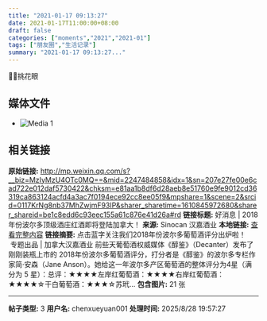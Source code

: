 ```yaml
---
title: "2021-01-17 09:13:27"
date: 2021-01-17T11:00:00+08:00
draft: false
categories: ["moments","2021","2021-01"]
tags: ["朋友圈","生活记录"]
summary: "2021-01-17 09:13:27..."
---
```


🤩😍挑花眼

## 媒体文件

- ![Media 1](/Moments/photos/2021-01-17/202101170913270.jpg)

## 相关链接

**原始链接:** http://mp.weixin.qq.com/s?__biz=MzIyMzU4OTc0MQ==&mid=2247484858&idx=1&sn=207e27fe00e6cad722e012daf5730422&chksm=e81aa1b8df6d28aeb8e51760e9fe9012cd36319ca863124acfd4a3ac7f0194ece92cc8ee05f9&mpshare=1&scene=2&srcid=0117KrNg8nb37MhZwjmF93IP&sharer_sharetime=1610845972680&sharer_shareid=be1c8edd6c93eec155a61c876e41d26a#rd
**链接标题:** 好消息 | 2018年份波尔多顶级酒庄红酒即将登陆加拿大！
**来源:** Sinocan 汉嘉酒业
**本地链接:** [查看完整内容](/link_content/2021/01/2021-01-17-1/link_content/)
**链接摘要:** 点击蓝字关注我们2018年份波尔多葡萄酒评分出炉啦！   专题出品 | 加拿大汉嘉酒业 前些天葡萄酒权威媒体《醇鉴》（Decanter）发布了刚刚装瓶上市的 2018年份波尔多葡萄酒评分，打分者是《醇鉴》的波尔多专栏作家简·安森（Jane Anson）。她给这一年波尔多产区葡萄酒的整体评分为4星（满分为 5 星）：总评：★★★★左岸红葡萄酒：★★★★右岸红葡萄酒：★★★★☆干白葡萄酒：★★★☆苏玳...
**包含图片:** 21 张

---

**帖子类型:** 3
**用户名:** chenxueyuan001
**处理时间:** 2025/8/28 19:57:27